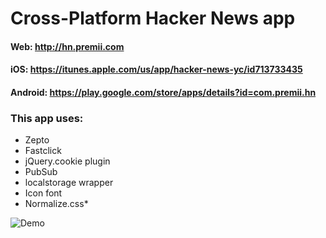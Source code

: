 Cross-Platform Hacker News app
==



#### Web: http://hn.premii.com
#### iOS: https://itunes.apple.com/us/app/hacker-news-yc/id713733435
#### Android: https://play.google.com/store/apps/details?id=com.premii.hn

### This app uses:

* Zepto
* Fastclick
* jQuery.cookie plugin
* PubSub
* localstorage wrapper
* Icon font
* Normalize.css*

![Demo](https://raw.github.com/amilajack/hn/master/app/img/demo.png)
